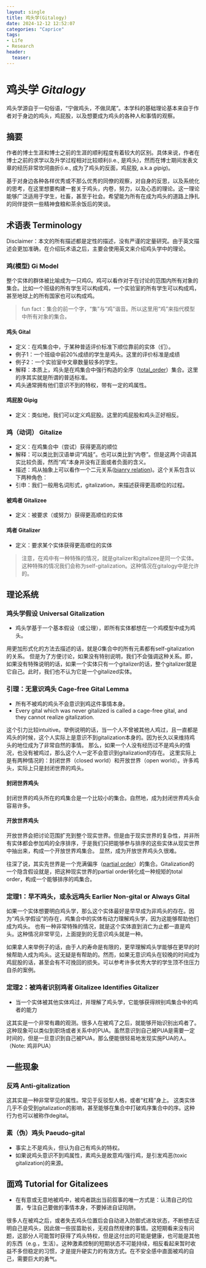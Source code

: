 ```yaml
---
layout: single
title: 鸡头学(Gitalogy)
date: 2024-12-12 12:52:07
categories: "Caprice"
tags:
- Life
- Research
header:
  teaser: 
---
```


# 鸡头学 *Gitalogy*

鸡头学源自于一句俗语，“宁做鸡头，不做凤尾”。本学科的基础理论基本来自于作者对于身边的鸡头，鸡屁股，以及想要成为鸡头的各种人和事情的观察。

## 摘要

作者的博士生涯和博士之前的生涯的顺利程度有着较大的区别。具体来说，作者在博士之前的求学以及升学过程相对比较顺利(i.e., 是鸡头)，然而在博士期间发表文章的经历非常坎坷曲折(i.e., 成为了鸡头的反面，鸡屁股, a.k.a *gipig*)。

基于对身边各种各样优秀或不那么优秀的同僚的观察，对自身的反思，以及系统化的思考，在这里想要构建一套关于鸡头，内卷，努力，以及心态的理论。这一理论能够广泛适用于学生，社畜，甚至于社会。希望能为所有在成为鸡头的道路上挣扎的同伴提供一些精神食粮和茶余饭后的笑谈。

## 术语表 Terminology

Disclaimer：本文的所有描述都是定性的描述，没有严谨的定量研究。由于英文描述会更加准确，在介绍玩术语之后，主要会使用英文来介绍鸡头学中的理论。

### 鸡(模型) Gi Model

整个实体的群体被比喻成为一只鸡$G$。鸡可以看作对于在讨论的范围内所有对象的集合。比如一个班级的所有学生可以构成鸡，一个实验室的所有学生可以构成鸡，甚至地球上的所有国家也可以构成鸡。

> fun fact：集合的前一个字，“集”与“鸡”谐音。所以这里用“鸡”来指代模型中所有对象的集合。

#### 鸡头 Gital

- 定义：在鸡集合中，于某种普适评价标准下顺位靠前的实体（们）。
- 例子1：一个班级中前20%成绩的学生是鸡头。这里的评价标准是成绩
- 例子2：一个实验室中文章数量较多的学生。
- 解释：本质上，鸡头是在鸡集合中强行构造的全序（[total_order](https://en.wikipedia.org/wiki/Total_order)）集合。这里的序其实就是所谓的普适标准。
- 鸡头通常拥有他们意识不到的特权，带有一定的鸡属性。

#### 鸡屁股 Gipig

- 定义：类似地，我们可以定义鸡屁股。这里的鸡屁股和鸡头正好相反。

### 鸡（动词） Gitalize

- 定义：在鸡集合中（尝试）获得更高的顺位
- 解释：可以类比到汉语单词“鸡娃”。也可以类比到“内卷”。但是这两个词语其实比较负面，然而“鸡”本身并没有正面或者负面的含义。
- 描述：鸡从抽象上可以看作一个二元关系([bianry relation](https://en.wikipedia.org/wiki/Binary_relation))。这个关系包含以下两种角色：
- 引申：我们一般用名词形式，gitalization，来描述获得更高顺位的过程。

#### 被鸡者 Gitalizee

- 定义：被要求（或努力）获得更高顺位的实体

#### 鸡者 Gitalizer

- 定义：要求某个实体获得更高顺位的实体

> 注意，在鸡中有一种特殊的情况，就是gitalizer和gitalizee是同一个实体。这种特殊的情况我们会称为self-gitalization。这种情况在gitalogy中是允许的。

## 理论系统

### 鸡头学假设 Universal Gitalization

- 鸡头学基于一个基本假设（或公理），即所有实体都想在一个鸡模型中成为鸡头。

用更加形式化的方法去描述的话，就是$G$集合中的所有元素都有self-gitalization的关系。
但是为了方便讨论，如果没有特别说明，我们不会强调这种关系。即，如果没有特殊说明的话，如果一个实体只有一个gitalizer的话，整个gitalizer就是它自己。此时，我们也不认为它是一个gitalized实体。

### 引理：无意识鸡头 Cage-free Gital Lemma

- 所有不被鸡的鸡头不会意识到鸡这件事情本身。
- Every gital which was never gitalized is called a cage-free gital, and they cannot realize gitalization.

这个引力比较intuitive。举例说明的话，当一个人不曾被其他人鸡过，且一直都是鸡头的时候，这个人实际上是意识不到gitalization本身的。因为长久以来维持鸡头的地位成为了非常自然的事情。
那么，如果一个人没有经历过不是鸡头的情况，也没有被鸡过，那么这个人一定不会意识到gitalization的存在。
这里实际上是有两种情况的：封闭世界（closed world）和开放世界（open world）。许多鸡头，实际上只是封闭世界的鸡头。

#### 封闭世界鸡头

封闭世界的鸡头所在的鸡集合是一个比较小的集合。自然地，成为封闭世界鸡头会容易许多。

#### 开放世界鸡头

开放世界会把讨论范围扩充到整个现实世界。但是由于现实世界的复杂性，并非所有实体都会参加鸡的全序排序，于是我们只把能够参与排序的这些实体从现实世界中抽出来，构成一个开放世界鸡集合。
显然，成为开放世界鸡头久很难。

往深了说，其实先世界是一个充满偏序（[partial order](https://en.wikipedia.org/wiki/Partially_ordered_set)）的集合。Gitalization的一个隐含假设就是，把这种现实世界的partial order转化成一种规矩的total order，构成一个能够排序的鸡集合。

### 定理1：早不鸡头，或永远鸡头 Earlier Non-gital or Always Gital

如果一个实体想要明白鸡头学，那么这个实体最好是早早成为非鸡头的存在。因为“鸡头学假设”的存在，鸡集合中的实体有动力理解鸡头学，因为这能够帮助他们成为鸡头。
也有一种非常特殊的情况，就是这个实体直到消亡为止都一直是鸡头。这种情况非常罕见，上面提到的无意识鸡头就是一种。

如果拿人来举例子的话，由于人的寿命是有限的，更早理解鸡头学能够在更早的时候帮助人成为鸡头。这无疑是有帮助的。然而，如果无意识鸡头在较晚的时间成为鸡屁股的话，甚至会有不可挽回的损失。可以参考许多优秀大学的学生顶不住压力自杀的案例。

### 定理2：被鸡者识别鸡者 Gitalizee Identifies Gitalizer

- 当一个实体被其他实体鸡过，并理解了鸡头学，它能够获得辨别鸡集合中的鸡者的能力

这其实是一个非常有趣的观测。很多人在被鸡了之后，就能够开始识别出鸡者了。
这种现象可以类似到职场或者关系中的PUA。虽然意识到自己被PUA是需要一定时间的，但是一旦意识到自己被PUA，那么便能很轻易地发现实施PUA的人。（Note: 鸡非PUA）

## 一些现象

### 反鸡 Anti-gitalization

这其实是一种非常罕见的属性。常见于反驳型人格，或者“杠精”身上。
这类实体几乎不会受到gitalization的影响，甚至能够在集合中打破鸡序集合中的序。这种行为也可以被称作degital。

### 素（伪）鸡头 Paeudo-gital

- 事实上不是鸡头，但认为自己有鸡头的特权。
- 如果说鸡头意识不到鸡属性，素鸡头是故意鸡/强行鸡，是引发鸡恶(toxic gitalization)的来源。

## 面鸡 Tutorial for Gitalizees

- 在有意或无意地被鸡中，被鸡者跳出当前叙事的唯一方式是：认清自己的位置，专注自己要做的事情本身，不要掉进自证陷阱。

很多人在被鸡之后，或者失去鸡头位置后会自动进入防御式进攻状态，不断想去证明自己是鸡头，因此做一些拔苗助长，无视自然规律的事情。这短期看来没有问题，这部分人可能暂时获得了鸡头特权，但是这付出的可能是健康，也可能是其他的东西（e.g.，生活）。这种激素控制的短期状态不可能持续，相反看起来暂时收益不多但稳定的习惯，才是提升硬实力的有效方式。在不安全感中直面被鸡的自己，需要巨大的勇气。
